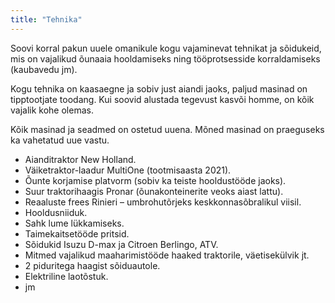 ```yaml
---
title: "Tehnika"
---
```


Soovi korral pakun uuele omanikule kogu vajaminevat tehnikat ja sõidukeid, mis on vajalikud õunaaia hooldamiseks ning tööprotsesside korraldamiseks (kaubavedu jm).

Kogu tehnika on kaasaegne ja sobiv just aiandi jaoks, paljud masinad on tipptootjate toodang. Kui soovid alustada tegevust kasvõi homme, on kõik vajalik kohe olemas.

Kõik masinad ja seadmed on ostetud uuena. Mõned masinad on praeguseks ka vahetatud uue vastu.

- Aianditraktor New Holland.
- Väiketraktor-laadur MultiOne (tootmisaasta 2021).
- Õunte korjamise platvorm (sobiv ka teiste hooldustööde jaoks).
- Suur traktorihaagis Pronar (õunakonteinerite veoks aiast lattu).
- Reaaluste frees Rinieri – umbrohutõrjeks keskkonnasõbralikul viisil.
- Hooldusniiduk.
- Sahk lume lükkamiseks.
- Taimekaitsetööde pritsid.
- Sõidukid Isuzu D-max ja Citroen Berlingo, ATV.
- Mitmed vajalikud maaharimistööde haaked traktorile, väetisekülvik jt.
- 2 piduritega haagist sõiduautole.
- Elektriline laotõstuk.
- jm
